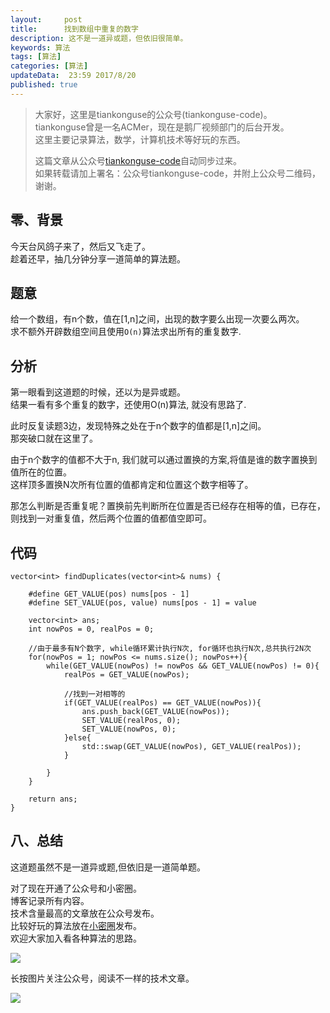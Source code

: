 ```yaml
---   
layout:     post  
title:      找到数组中重复的数字   
description: 这不是一道异或题，但依旧很简单。  
keywords: 算法  
tags: [算法]  
categories: [算法]  
updateData:  23:59 2017/8/20  
published: true  
---  
```

  
  
>   
> 大家好，这里是tiankonguse的公众号(tiankonguse-code)。    
> tiankonguse曾是一名ACMer，现在是鹅厂视频部门的后台开发。    
> 这里主要记录算法，数学，计算机技术等好玩的东西。   
>      
> 这篇文章从公众号[tiankonguse-code](http://mp.weixin.qq.com/s/Cte5aGAGuwAQ5tmQXTPhGw)自动同步过来。    
> 如果转载请加上署名：公众号tiankonguse-code，并附上公众号二维码，谢谢。  
>   
>    
  

## 零、背景

今天台风鸽子来了，然后又飞走了。  
趁着还早，抽几分钟分享一道简单的算法题。  


## 题意

给一个数组，有n个数，值在[1,n]之间，出现的数字要么出现一次要么两次。  
求不额外开辟数组空间且使用`O(n)`算法求出所有的重复数字.  


## 分析

第一眼看到这道题的时候，还以为是异或题。  
结果一看有多个重复的数字，还使用O(n)算法, 就没有思路了.  


此时反复读题3边，发现特殊之处在于n个数字的值都是[1,n]之间。  
那突破口就在这里了。  


由于n个数字的值都不大于n, 我们就可以通过置换的方案,将值是谁的数字置换到值所在的位置。  
这样顶多置换N次所有位置的值都肯定和位置这个数字相等了。  


那怎么判断是否重复呢？置换前先判断所在位置是否已经存在相等的值，已存在，则找到一对重复值，然后两个位置的值都值空即可。  


## 代码

```
vector<int> findDuplicates(vector<int>& nums) {
    
    #define GET_VALUE(pos) nums[pos - 1]
    #define SET_VALUE(pos, value) nums[pos - 1] = value
    
    vector<int> ans;
    int nowPos = 0, realPos = 0;
    
    //由于最多有N个数字, while循环累计执行N次, for循环也执行N次,总共执行2N次
    for(nowPos = 1; nowPos <= nums.size(); nowPos++){
        while(GET_VALUE(nowPos) != nowPos && GET_VALUE(nowPos) != 0){
            realPos = GET_VALUE(nowPos);
            
            //找到一对相等的
            if(GET_VALUE(realPos) == GET_VALUE(nowPos)){
                ans.push_back(GET_VALUE(nowPos));
                SET_VALUE(realPos, 0);
                SET_VALUE(nowPos, 0);
            }else{
                std::swap(GET_VALUE(nowPos), GET_VALUE(realPos));
            }
            
        }
    }
    
    return ans;
}
```

## 八、总结

这道题虽然不是一道异或题,但依旧是一道简单题。    

  
对了现在开通了公众号和小密圈。  
博客记录所有内容。  
技术含量最高的文章放在公众号发布。  
比较好玩的算法放在[小密圈](https://wx.xiaomiquan.com/mweb/views/joingroup/join_group.html?group_id=281548515451&secret=r0krqw9fw0at24vxjxo1uo4k0h4lfe47&extra=d67ce0c25ec91252b3af846a10154c9e9d4cb50c763fee178acd68cd2c2e09ee)发布。  
欢迎大家加入看各种算法的思路。  

![](//res.tiankonguse.com/images/tiankonguse-algorithms.png)  
  
  
长按图片关注公众号，阅读不一样的技术文章。   
  
![](//res.tiankonguse.com/images/tiankonguse-code.gif)  
  
  
